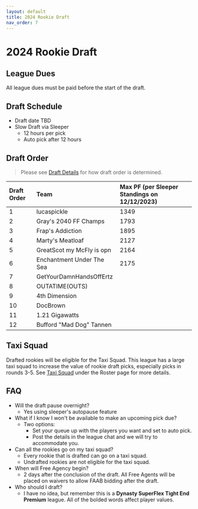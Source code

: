 ```yaml
---
layout: default
title: 2024 Rookie Draft
nav_order: 7
---
```


# 2024 Rookie Draft

## League Dues
All league dues must be paid before the start of the draft.

<!--
Pay here: <a href="https://teamstake.com/league/league_detail/10/0/6541" target="_blank">2023 TeamStake League</a>
-->

## Draft Schedule
 - Draft date TBD
 - Slow Draft via Sleeper
   - 12 hours per pick
   - Auto pick after 12 hours


## Draft Order

> Please see [Draft Details](https://draftforthefuture.github.io/League/Draft.html#draft-order) for how draft order is determined.

| Draft Order | Team | Max PF (per Sleeper Standings on 12/12/2023) |
|:-------------|:------------------|:------------------|
| 1 | lucaspickle | 1349 |
| 2 | Gray's 2040 FF Champs | 1793 |
| 3 | Frap's Addiction | 1895 |
| 4 | Marty's Meatloaf | 2127 |
| 5 | GreatScot my McFly is opn | 2164 |
| 6 | Enchantment Under The Sea | 2175 |
| 7 | GetYourDamnHandsOffErtz | |
| 8 | OUTATIME(OUTS) |  |
| 9 | 4th Dimension |  |
| 10 | DocBrown |  |
| 11 | 1.21 Gigawatts |  |
| 12 | Bufford "Mad Dog" Tannen | |


## Taxi Squad

Drafted rookies will be eligible for the Taxi Squad. This league has a large taxi squad to increase the value of rookie draft picks, especially picks in rounds 3-5. See [Taxi Squad](Roster.md#Taxi-Squad) under the Roster page for more details.


## FAQ
 - Will the draft pause overnight?
   - Yes using sleeper's autopause feature
- What if I know I won't be available to make an upcoming pick due?
    - Two options:
      - Set your queue up with the players you want and set to auto pick.
      - Post the details in the league chat and we will try to accommodate you.
- Can all the rookies go on my taxi squad?
  - Every rookie that is drafted can go on a taxi squad.
  - Undrafted rookies are not eligible for the taxi squad.
- When will Free Agency begin?
  - 2 days after the conclusion of the draft. All Free Agents will be placed on waivers to allow FAAB bidding after the draft.
- Who should I draft?
  - I have no idea, but remember this is a **Dynasty SuperFlex Tight End Premium** league. All of the bolded words affect player values.